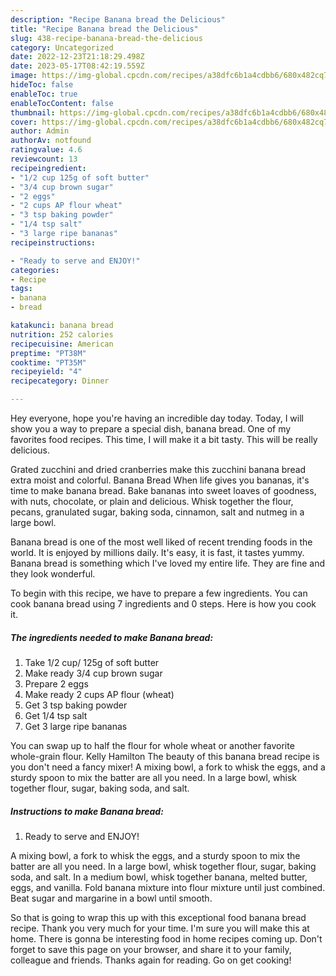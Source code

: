```yaml
---
description: "Recipe Banana bread the Delicious"
title: "Recipe Banana bread the Delicious"
slug: 438-recipe-banana-bread-the-delicious
category: Uncategorized
date: 2022-12-23T21:18:29.498Z
date: 2023-05-17T08:42:19.559Z
image: https://img-global.cpcdn.com/recipes/a38dfc6b1a4cdbb6/680x482cq70/banana-bread-recipe-main-photo.jpg
hideToc: false
enableToc: true
enableTocContent: false
thumbnail: https://img-global.cpcdn.com/recipes/a38dfc6b1a4cdbb6/680x482cq70/banana-bread-recipe-main-photo.jpg
cover: https://img-global.cpcdn.com/recipes/a38dfc6b1a4cdbb6/680x482cq70/banana-bread-recipe-main-photo.jpg
author: Admin
authorAv: notfound
ratingvalue: 4.6
reviewcount: 13
recipeingredient:
- "1/2 cup 125g of soft butter"
- "3/4 cup brown sugar"
- "2 eggs"
- "2 cups AP flour wheat"
- "3 tsp baking powder"
- "1/4 tsp salt"
- "3 large ripe bananas"
recipeinstructions:

- "Ready to serve and ENJOY!"
categories:
- Recipe
tags:
- banana
- bread

katakunci: banana bread 
nutrition: 252 calories
recipecuisine: American
preptime: "PT38M"
cooktime: "PT35M"
recipeyield: "4"
recipecategory: Dinner

---
```



Hey everyone, hope you're having an incredible day today. Today, I will show you a way to prepare a special dish, banana bread. One of my favorites food recipes. This time, I will make it a bit tasty. This will be really delicious.

Grated zucchini and dried cranberries make this zucchini banana bread extra moist and colorful. Banana Bread When life gives you bananas, it&#39;s time to make banana bread. Bake bananas into sweet loaves of goodness, with nuts, chocolate, or plain and delicious. Whisk together the flour, pecans, granulated sugar, baking soda, cinnamon, salt and nutmeg in a large bowl.

Banana bread is one of the most well liked of recent trending foods in the world. It is enjoyed by millions daily. It's easy, it is fast, it tastes yummy. Banana bread is something which I've loved my entire life. They are fine and they look wonderful.


To begin with this recipe, we have to prepare a few ingredients. You can cook banana bread using 7 ingredients and 0 steps. Here is how you cook it.

<!--inarticleads1-->

##### The ingredients needed to make Banana bread:

1. Take 1/2 cup/ 125g of soft butter
1. Make ready 3/4 cup brown sugar
1. Prepare 2 eggs
1. Make ready 2 cups AP flour (wheat)
1. Get 3 tsp baking powder
1. Get 1/4 tsp salt
1. Get 3 large ripe bananas


You can swap up to half the flour for whole wheat or another favorite whole-grain flour. Kelly Hamilton The beauty of this banana bread recipe is you don&#39;t need a fancy mixer! A mixing bowl, a fork to whisk the eggs, and a sturdy spoon to mix the batter are all you need. In a large bowl, whisk together flour, sugar, baking soda, and salt. 

<!--inarticleads2-->

##### Instructions to make Banana bread:


1. Ready to serve and ENJOY!

A mixing bowl, a fork to whisk the eggs, and a sturdy spoon to mix the batter are all you need. In a large bowl, whisk together flour, sugar, baking soda, and salt. In a medium bowl, whisk together banana, melted butter, eggs, and vanilla. Fold banana mixture into flour mixture until just combined. Beat sugar and margarine in a bowl until smooth. 

So that is going to wrap this up with this exceptional food banana bread recipe. Thank you very much for your time. I'm sure you will make this at home. There is gonna be interesting food in home recipes coming up. Don't forget to save this page on your browser, and share it to your family, colleague and friends. Thanks again for reading. Go on get cooking!
